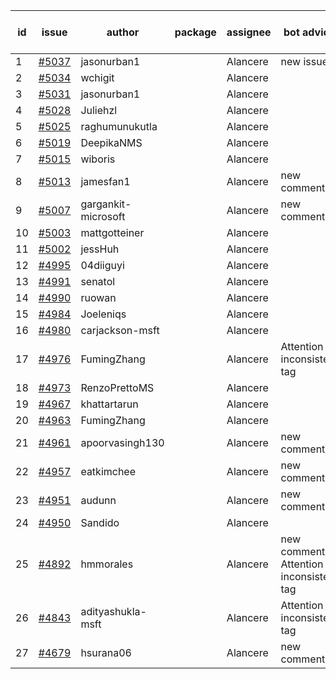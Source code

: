 | id | issue | author | package | assignee | bot advice | created date of issue | target release date | date from target |
| ------ | ------ | ------ | ------ | ------ | ------ | ------ | ------ | :-----: |
| 1 | [#5037](https://github.com/Azure/sdk-release-request/issues/5037) | jasonurban1 |  | Alancere | new issue. | 03-11 | 04-26 |  |
| 2 | [#5034](https://github.com/Azure/sdk-release-request/issues/5034) | wchigit |  | Alancere |  | 03-07 | 03-22 |  |
| 3 | [#5031](https://github.com/Azure/sdk-release-request/issues/5031) | jasonurban1 |  | Alancere |  | 03-06 | 03-22 |  |
| 4 | [#5028](https://github.com/Azure/sdk-release-request/issues/5028) | Juliehzl |  | Alancere |  | 03-05 | 03-22 |  |
| 5 | [#5025](https://github.com/Azure/sdk-release-request/issues/5025) | raghumunukutla |  | Alancere |  | 03-04 | 03-22 |  |
| 6 | [#5019](https://github.com/Azure/sdk-release-request/issues/5019) | DeepikaNMS |  | Alancere |  | 02-29 | 03-22 |  |
| 7 | [#5015](https://github.com/Azure/sdk-release-request/issues/5015) | wiboris |  | Alancere |  | 02-29 | 03-22 |  |
| 8 | [#5013](https://github.com/Azure/sdk-release-request/issues/5013) | jamesfan1 |  | Alancere | new comment. | 02-28 | 03-22 |  |
| 9 | [#5007](https://github.com/Azure/sdk-release-request/issues/5007) | gargankit-microsoft |  | Alancere | new comment. | 02-28 | 03-22 |  |
| 10 | [#5003](https://github.com/Azure/sdk-release-request/issues/5003) | mattgotteiner |  | Alancere |  | 02-27 | 03-22 |  |
| 11 | [#5002](https://github.com/Azure/sdk-release-request/issues/5002) | jessHuh |  | Alancere |  | 02-27 | 03-22 |  |
| 12 | [#4995](https://github.com/Azure/sdk-release-request/issues/4995) | 04diiguyi |  | Alancere |  | 02-27 | 03-22 |  |
| 13 | [#4991](https://github.com/Azure/sdk-release-request/issues/4991) | senatol |  | Alancere |  | 02-27 | 03-22 |  |
| 14 | [#4990](https://github.com/Azure/sdk-release-request/issues/4990) | ruowan |  | Alancere |  | 02-27 | 03-22 |  |
| 15 | [#4984](https://github.com/Azure/sdk-release-request/issues/4984) | Joeleniqs |  | Alancere |  | 02-24 | 03-22 |  |
| 16 | [#4980](https://github.com/Azure/sdk-release-request/issues/4980) | carjackson-msft |  | Alancere |  | 02-22 | 03-22 |  |
| 17 | [#4976](https://github.com/Azure/sdk-release-request/issues/4976) | FumingZhang |  | Alancere | Attention to inconsistent tag | 02-21 | 03-22 |  |
| 18 | [#4973](https://github.com/Azure/sdk-release-request/issues/4973) | RenzoPrettoMS |  | Alancere |  | 02-21 | 03-22 |  |
| 19 | [#4967](https://github.com/Azure/sdk-release-request/issues/4967) | khattartarun |  | Alancere |  | 02-20 | 03-22 |  |
| 20 | [#4963](https://github.com/Azure/sdk-release-request/issues/4963) | FumingZhang |  | Alancere |  | 02-19 | 03-22 |  |
| 21 | [#4961](https://github.com/Azure/sdk-release-request/issues/4961) | apoorvasingh130 |  | Alancere | new comment. | 02-19 | 03-22 |  |
| 22 | [#4957](https://github.com/Azure/sdk-release-request/issues/4957) | eatkimchee |  | Alancere | new comment. | 02-17 | 03-22 |  |
| 23 | [#4951](https://github.com/Azure/sdk-release-request/issues/4951) | audunn |  | Alancere | new comment. | 02-16 | 03-22 |  |
| 24 | [#4950](https://github.com/Azure/sdk-release-request/issues/4950) | Sandido |  | Alancere |  | 02-15 | 03-22 |  |
| 25 | [#4892](https://github.com/Azure/sdk-release-request/issues/4892) | hmmorales |  | Alancere | new comment. Attention to inconsistent tag | 01-16 | 03-22 |  |
| 26 | [#4843](https://github.com/Azure/sdk-release-request/issues/4843) | adityashukla-msft |  | Alancere | Attention to inconsistent tag | 12-20 | 02-23 |  |
| 27 | [#4679](https://github.com/Azure/sdk-release-request/issues/4679) | hsurana06 |  | Alancere | new comment. | 10-23 | 03-22 |  |
